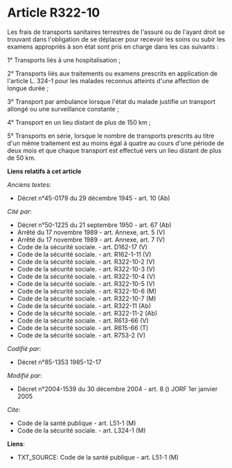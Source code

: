 # Article R322-10

Les frais de transports sanitaires terrestres de l'assuré ou de l'ayant droit se trouvant dans l'obligation de se déplacer
pour recevoir les soins ou subir les examens appropriés à son état sont pris en charge dans les cas suivants :

1° Transports liés à une hospitalisation ;

2° Transports liés aux traitements ou examens prescrits en application de l'article L. 324-1 pour les malades reconnus
atteints d'une affection de longue durée ;

3° Transport par ambulance lorsque l'état du malade justifie un transport allongé ou une surveillance constante ;

4° Transport en un lieu distant de plus de 150 km ;

5° Transports en série, lorsque le nombre de transports prescrits au titre d'un même traitement est au moins égal à quatre au
cours d'une période de deux mois et que chaque transport est effectué vers un lieu distant de plus de 50 km.

**Liens relatifs à cet article**

_Anciens textes_:

  - Décret n°45-0179 du 29 décembre 1945 - art. 10 (Ab)

_Cité par_:

  - Décret n°50-1225 du 21 septembre 1950 - art. 67 (Ab)
  - Arrêté du 17 novembre 1989 - art. Annexe, art. 5 (V)
  - Arrêté du 17 novembre 1989 - art. Annexe, art. 7 (V)
  - Code de la sécurité sociale. - art. D162-17 (V)
  - Code de la sécurité sociale. - art. R162-1-11 (V)
  - Code de la sécurité sociale. - art. R322-10-2 (V)
  - Code de la sécurité sociale. - art. R322-10-3 (V)
  - Code de la sécurité sociale. - art. R322-10-4 (V)
  - Code de la sécurité sociale. - art. R322-10-5 (V)
  - Code de la sécurité sociale. - art. R322-10-6 (M)
  - Code de la sécurité sociale. - art. R322-10-7 (M)
  - Code de la sécurité sociale. - art. R322-11 (Ab)
  - Code de la sécurité sociale. - art. R322-11-2 (Ab)
  - Code de la sécurité sociale. - art. R613-66 (V)
  - Code de la sécurité sociale. - art. R615-66 (T)
  - Code de la sécurité sociale. - art. R753-2 (V)

_Codifié par_:

  - Décret n°85-1353 1985-12-17

_Modifié par_:

  - Décret n°2004-1539 du 30 décembre 2004 - art. 8 () JORF 1er janvier 2005

_Cite_:

  - Code de la santé publique - art. L51-1 (M)
  - Code de la sécurité sociale. - art. L324-1 (M)

**Liens**:

  - TXT_SOURCE: Code de la santé publique - art. L51-1 (M)
